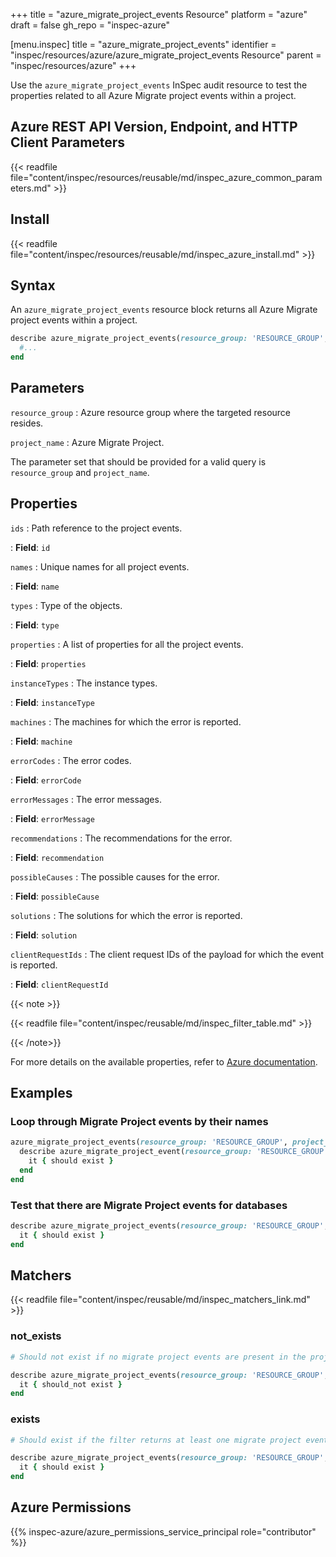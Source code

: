 +++
title = "azure_migrate_project_events Resource"
platform = "azure"
draft = false
gh_repo = "inspec-azure"

[menu.inspec]
title = "azure_migrate_project_events"
identifier = "inspec/resources/azure/azure_migrate_project_events Resource"
parent = "inspec/resources/azure"
+++

Use the `azure_migrate_project_events` InSpec audit resource to test the properties related to all Azure Migrate project events within a project.

## Azure REST API Version, Endpoint, and HTTP Client Parameters

{{< readfile file="content/inspec/resources/reusable/md/inspec_azure_common_parameters.md" >}}

## Install

{{< readfile file="content/inspec/resources/reusable/md/inspec_azure_install.md" >}}

## Syntax

An `azure_migrate_project_events` resource block returns all Azure Migrate project events within a project.

```ruby
describe azure_migrate_project_events(resource_group: 'RESOURCE_GROUP', project_name: 'PROJECT_NAME') do
  #...
end
```

## Parameters

`resource_group`
: Azure resource group where the targeted resource resides.

`project_name`
: Azure Migrate Project.

The parameter set that should be provided for a valid query is `resource_group` and `project_name`.

## Properties

`ids`
: Path reference to the project events.

: **Field**: `id`

`names`
: Unique names for all project events.

: **Field**: `name`

`types`
: Type of the objects.

: **Field**: `type`

`properties`
: A list of properties for all the project events.

: **Field**: `properties`

`instanceTypes`
: The instance types.

: **Field**: `instanceType`

`machines`
: The machines for which the error is reported.

: **Field**: `machine`

`errorCodes`
: The error codes.

: **Field**: `errorCode`

`errorMessages`
: The error messages.

: **Field**: `errorMessage`

`recommendations`
: The recommendations for the error.

: **Field**: `recommendation`

`possibleCauses`
: The possible causes for the error.

: **Field**: `possibleCause`

`solutions`
: The solutions for which the error is reported.

: **Field**: `solution`

`clientRequestIds`
: The client request IDs of the payload for which the event is reported.

: **Field**: `clientRequestId`

{{< note >}}

{{< readfile file="content/inspec/reusable/md/inspec_filter_table.md" >}}

{{< /note>}}

For more details on the available properties, refer to [Azure documentation](https://docs.microsoft.com/en-us/rest/api/migrate/projects/events/enumerate-events).

## Examples

### Loop through Migrate Project events by their names

```ruby
azure_migrate_project_events(resource_group: 'RESOURCE_GROUP', project_name: 'PROJECT_NAME').names.each do |name|
  describe azure_migrate_project_event(resource_group: 'RESOURCE_GROUP', project_name: 'PROJECT_NAME', name: `PROJECT_EVENT_NAME`) do
    it { should exist }
  end
end
```

### Test that there are Migrate Project events for databases

```ruby
describe azure_migrate_project_events(resource_group: 'RESOURCE_GROUP', project_name: 'PROJECT_NAME').where(instanceType: 'Databases') do
  it { should exist }
end
```

## Matchers

{{< readfile file="content/inspec/reusable/md/inspec_matchers_link.md" >}}

### not_exists

```ruby
# Should not exist if no migrate project events are present in the project and the resource group.

describe azure_migrate_project_events(resource_group: 'RESOURCE_GROUP', project_name: 'PROJECT_NAME') do
  it { should_not exist }
end
```

### exists

```ruby
# Should exist if the filter returns at least one migrate project event in the project and the resource group.

describe azure_migrate_project_events(resource_group: 'RESOURCE_GROUP', project_name: 'PROJECT_NAME') do
  it { should exist }
end
```

## Azure Permissions

{{% inspec-azure/azure_permissions_service_principal role="contributor" %}}
